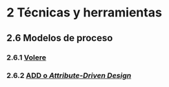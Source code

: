 # 2 Técnicas y herramientas

## 2.6 Modelos de proceso

### 2.6.1 [Volere](./2_06_01_Volere.md)

### 2.6.2 [ADD o *Attribute-Driven Design*](./2_06_02_ADD.md)

